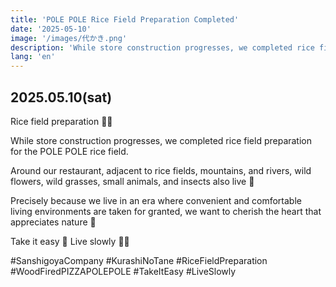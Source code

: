 ```yaml
---
title: 'POLE POLE Rice Field Preparation Completed'
date: '2025-05-10'
image: '/images/代かき.png'
description: 'While store construction progresses, we completed rice field preparation for POLE POLE rice field. Our commitment to cherishing the natural environment around our restaurant.'
lang: 'en'
---
```


## 2025.05.10(sat)

Rice field preparation 🚜➿

While store construction progresses,
we completed rice field preparation for the POLE POLE rice field.

Around our restaurant, adjacent to rice fields, mountains, and rivers,
wild flowers, wild grasses, small animals, and insects also live 🐞

Precisely because we live in an era where
convenient and comfortable living environments are taken for granted,
we want to cherish the heart that appreciates nature 💚

Take it easy 👣
Live slowly 🐌➿

#SanshigoyaCompany #KurashiNoTane #RiceFieldPreparation #WoodFiredPIZZAPOLEPOLE #TakeItEasy #LiveSlowly
